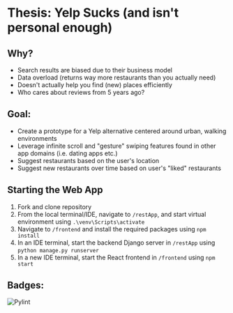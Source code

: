 # Thesis: Yelp Sucks (and isn't personal enough)

  ## Why?
  - Search results are biased due to their business model 
  - Data overload (returns way more restaurants than you actually need)
  - Doesn't actually help you find (new) places efficiently
  - Who cares about reviews from 5 years ago?

  ## Goal:
  - Create a prototype for a Yelp alternative centered around urban, walking environments
  - Leverage infinite scroll and "gesture" swiping features found in other app domains (i.e. dating apps etc.)
  - Suggest restaurants based on the user's location
  - Suggest new restaurants over time based on user's "liked" restaurants


  ## Starting the Web App
  1) Fork and clone repository
  2) From the local terminal/IDE, navigate to `/restApp`, and start virtual environment using `.\venv\Scripts\activate`
  3) Navigate to `/frontend` and install the required packages using `npm install`
  4) In an IDE terminal, start the backend Django server in `/restApp` using `python manage.py runserver`
  5) In a new IDE terminal, start the React frontend in `/frontend` using `npm start`  

## Badges:
![Pylint](https://github.com/seanmacaryrestuarantApp/workflows/Pylint/badge.svg)
